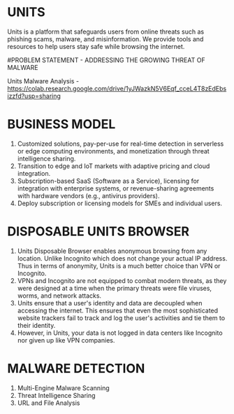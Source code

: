 # UNITS 

Units is a platform that safeguards users from online threats such as phishing scams, malware, and misinformation. We provide tools and resources to help users stay safe while browsing the internet.

#PROBLEM STATEMENT - ADDRESSING THE GROWING THREAT OF MALWARE

Units Malware Analysis - https://colab.research.google.com/drive/1yJWazkN5V6Eqf_cceL4T8zEdEbsizzfd?usp=sharing
# BUSINESS MODEL

1. Customized solutions, pay-per-use for real-time detection in serverless or edge computing environments, and monetization through threat intelligence sharing.
2. Transition to edge and IoT markets with adaptive pricing and cloud integration.
3. Subscription-based SaaS (Software as a Service), licensing for integration with enterprise systems, or revenue-sharing agreements with hardware vendors (e.g., antivirus providers).
4. Deploy subscription or licensing models for SMEs and individual users.

# DISPOSABLE UNITS BROWSER

1. Units Disposable Browser enables anonymous browsing from any location. Unlike Incognito which does not change your actual IP address. Thus in terms of anonymity, Units is a much better choice than VPN or Incognito.
2. VPNs and Incognito are not equipped to combat modern threats, as they were designed at a time when the primary threats were file viruses, worms, and network attacks.
3. Units ensure that a user's identity and data are decoupled when accessing the internet. This ensures that even the most sophisticated website trackers fail to track and log the user's activities and tie them to their identity.
4. However, in Units, your data is not logged in data centers like Incognito nor given up like VPN companies.

# MALWARE DETECTION
1. Multi-Engine Malware Scanning
2. Threat Intelligence Sharing
3. URL and File Analysis

